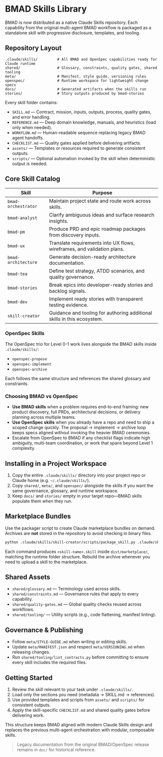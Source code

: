# BMAD Skills Library

BMAD is now distributed as a native Claude Skills repository. Each capability from the original multi-agent BMAD workflow is packaged as a standalone skill with progressive disclosure, templates, and tooling.

## Repository Layout

```
.claude/skills/         # All BMAD and OpenSpec capabilities ready for Claude runtime
shared/                 # Glossary, constraints, quality gates, shared tooling
meta/                   # Manifest, style guide, versioning rules
openspec/               # Runtime workspace for lightweight change specs
docs/                   # Generated artifacts when the skills run
stories/                # Story outputs produced by bmad-stories
```

Every skill folder contains:
- `SKILL.md` — Contract, mission, inputs, outputs, process, quality gates, and error handling.
- `REFERENCE.md` — Deep domain knowledge, manuals, and heuristics (load only when needed).
- `WORKFLOW.md` — Human-readable sequence replacing legacy BMAD agent handoffs.
- `CHECKLIST.md` — Quality gates applied before delivering artifacts.
- `assets/` — Templates or resources required to generate consistent outputs.
- `scripts/` — Optional automation invoked by the skill when deterministic output is needed.

## Core Skill Catalog

| Skill | Purpose |
|-------|---------|
| `bmad-orchestrator` | Maintain project state and route work across skills. |
| `bmad-analyst` | Clarify ambiguous ideas and surface research insights. |
| `bmad-pm` | Produce PRD and epic roadmap packages from discovery inputs. |
| `bmad-ux` | Translate requirements into UX flows, wireframes, and validation plans. |
| `bmad-architecture` | Generate decision-ready architecture documentation. |
| `bmad-tea` | Define test strategy, ATDD scenarios, and quality governance. |
| `bmad-stories` | Break epics into developer-ready stories and backlog signals. |
| `bmad-dev` | Implement ready stories with transparent testing evidence. |
| `skill-creator` | Guidance and tooling for authoring additional skills in this ecosystem. |

### OpenSpec Skills

The OpenSpec trio for Level 0-1 work lives alongside the BMAD skills inside `.claude/skills/`:
- `openspec-propose`
- `openspec-implement`
- `openspec-archive`

Each follows the same structure and references the shared glossary and constraints.

### Choosing BMAD vs OpenSpec

- **Use BMAD skills** when a problem requires end-to-end framing: new product discovery, full PRDs, architectural decisions, or delivery planning across multiple teams.
- **Use OpenSpec skills** when you already have a repo and need to ship a scoped change quickly. The proposal → implement → archive loop keeps specs aligned without invoking the heavier BMAD ceremonies.
- Escalate from OpenSpec to BMAD if any checklist flags indicate high ambiguity, multi-team coordination, or work that spans beyond Level 1 complexity.

## Installing in a Project Workspace

1. Copy the entire `.claude/skills/` directory into your project repo or Claude home (e.g. `~/.claude/skills/`).
2. Copy `shared/`, `meta/`, and `openspec/` alongside the skills if you want the same governance, glossary, and runtime workspace.
3. Keep `docs/` and `stories/` empty in your target repo—BMAD skills populate them when they run.

## Marketplace Bundles

Use the packager script to create Claude marketplace bundles on demand. Archives are **not** stored in the repository to avoid checking in binary files.

```bash
python .claude/skills/skill-creator/scripts/package_skill.py .claude/skills/<skill-name> dist/marketplace
```

Each command produces `<skill-name>.skill` inside `dist/marketplace/`, matching the runtime folder structure. Rebuild the archive whenever you need to upload a skill to the marketplace.

## Shared Assets

- `shared/glossary.md` — Terminology used across skills.
- `shared/constraints.md` — Governance rules that apply to every capability.
- `shared/quality-gates.md` — Global quality checks reused across workflows.
- `shared/tooling/` — Utility scripts (e.g., code flattening, manifest linting).

## Governance & Publishing

- Follow `meta/STYLE-GUIDE.md` when writing or editing skills.
- Update `meta/MANIFEST.json` and respect `meta/VERSIONING.md` when releasing changes.
- Run `shared/tooling/lint_contracts.py` before committing to ensure every skill includes the required files.

## Getting Started

1. Review the skill relevant to your task under `.claude/skills/`.
2. Load only the sections you need (metadata → SKILL.md → references).
3. Use provided templates and scripts from `assets/` and `scripts/` for consistent outputs.
4. Apply the skill-specific `CHECKLIST.md` and shared quality gates before delivering work.

This structure keeps BMAD aligned with modern Claude Skills design and replaces the previous multi-agent orchestration with modular, composable skills.


> Legacy documentation from the original BMAD/OpenSpec release remains in `doc/` for historical reference.